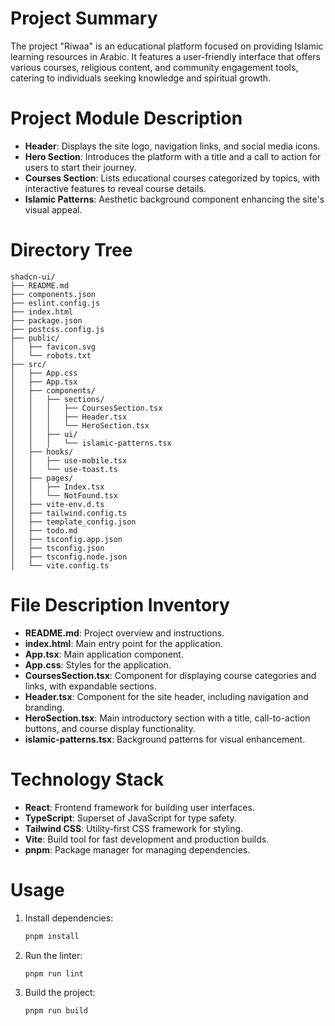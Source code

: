 # Project Summary
The project "Riwaa" is an educational platform focused on providing Islamic learning resources in Arabic. It features a user-friendly interface that offers various courses, religious content, and community engagement tools, catering to individuals seeking knowledge and spiritual growth.

# Project Module Description
- **Header**: Displays the site logo, navigation links, and social media icons.
- **Hero Section**: Introduces the platform with a title and a call to action for users to start their journey.
- **Courses Section**: Lists educational courses categorized by topics, with interactive features to reveal course details.
- **Islamic Patterns**: Aesthetic background component enhancing the site's visual appeal.

# Directory Tree
```
shadcn-ui/
├── README.md
├── components.json
├── eslint.config.js
├── index.html
├── package.json
├── postcss.config.js
├── public/
│   ├── favicon.svg
│   └── robots.txt
├── src/
│   ├── App.css
│   ├── App.tsx
│   ├── components/
│   │   ├── sections/
│   │   │   ├── CoursesSection.tsx
│   │   │   ├── Header.tsx
│   │   │   └── HeroSection.tsx
│   │   ├── ui/
│   │   │   └── islamic-patterns.tsx
│   ├── hooks/
│   │   ├── use-mobile.tsx
│   │   └── use-toast.ts
│   ├── pages/
│   │   ├── Index.tsx
│   │   └── NotFound.tsx
│   ├── vite-env.d.ts
│   ├── tailwind.config.ts
│   ├── template_config.json
│   ├── todo.md
│   ├── tsconfig.app.json
│   ├── tsconfig.json
│   ├── tsconfig.node.json
│   └── vite.config.ts
```

# File Description Inventory
- **README.md**: Project overview and instructions.
- **index.html**: Main entry point for the application.
- **App.tsx**: Main application component.
- **App.css**: Styles for the application.
- **CoursesSection.tsx**: Component for displaying course categories and links, with expandable sections.
- **Header.tsx**: Component for the site header, including navigation and branding.
- **HeroSection.tsx**: Main introductory section with a title, call-to-action buttons, and course display functionality.
- **islamic-patterns.tsx**: Background patterns for visual enhancement.

# Technology Stack
- **React**: Frontend framework for building user interfaces.
- **TypeScript**: Superset of JavaScript for type safety.
- **Tailwind CSS**: Utility-first CSS framework for styling.
- **Vite**: Build tool for fast development and production builds.
- **pnpm**: Package manager for managing dependencies.

# Usage
1. Install dependencies:
   ```bash
   pnpm install
   ```
2. Run the linter:
   ```bash
   pnpm run lint
   ```
3. Build the project:
   ```bash
   pnpm run build
   ```
